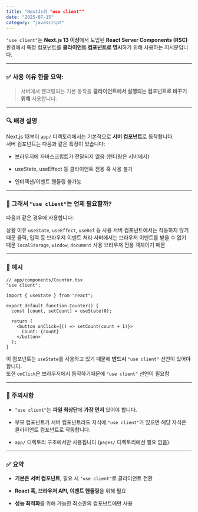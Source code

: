 ```yaml
---
title: "NextJs의 "use client""
date: "2025-07-15"
category: "javascript"
---
```


`"use client"`는 **Next.js 13 이상**에서 도입된 **React Server Components (RSC)** 환경에서 특정 컴포넌트를 **클라이언트 컴포넌트로 명시**하기 위해 사용하는 지시문입니다.

* * *

### ✅ 사용 이유 한줄 요약:

> 서버에서 렌더링되는 기본 동작을 **클라이언트에서 실행되는 컴포넌트로 바꾸기 위해** 사용합니다.

* * *

### 🔍 배경 설명

Next.js 13부터 `app/` 디렉토리에서는 기본적으로 **서버 컴포넌트**로 동작합니다.  
서버 컴포넌트는 다음과 같은 특징이 있습니다:

-   브라우저에 자바스크립트가 전달되지 않음 (렌더링은 서버에서)
    
-   useState, useEffect 등 클라이언트 전용 훅 사용 불가
    
-   인터랙션/이벤트 핸들링 불가능
    

* * *

### 🎯 그래서 `"use client"`는 언제 필요할까?

다음과 같은 경우에 사용합니다:

상황 이유 `useState`, `useEffect`, `useRef` 등 사용 서버 컴포넌트에서는 작동하지 않기 때문 클릭, 입력 등 브라우저 이벤트 처리 서버에서는 브라우저 이벤트를 받을 수 없기 때문 `localStorage`, `window`, `document` 사용 브라우저 전용 객체이기 때문

* * *

### 📌 예시

```tsx
// app/components/Counter.tsx
"use client";

import { useState } from "react";

export default function Counter() {
  const [count, setCount] = useState(0);

  return (
    <button onClick={() => setCount(count + 1)}>
      Count: {count}
    </button>
  );
}
```

이 컴포넌트는 `useState`를 사용하고 있기 때문에 **반드시** `"use client"` 선언이 있어야 합니다.  
또한 `onClick`은 브라우저에서 동작하기때문에 `"use client"` 선언이 필요함

* * *

### 📎 주의사항

-   `"use client"`는 **파일 최상단**에 **가장 먼저** 있어야 합니다.
    
-   부모 컴포넌트가 서버 컴포넌트라도 자식에 `"use client"`가 있으면 해당 자식은 클라이언트 컴포넌트로 작동합니다.
    
-   `app/` 디렉토리 구조에서만 사용됩니다 (`pages/` 디렉토리에선 필요 없음).
    

* * *

### ✅ 요약

-   **기본은 서버 컴포넌트**, 필요 시 `"use client"`로 클라이언트 전환
    
-   **React 훅, 브라우저 API, 이벤트 핸들링**을 위해 필요
    
-   **성능 최적화**를 위해 가능한 최소한의 컴포넌트에만 사용